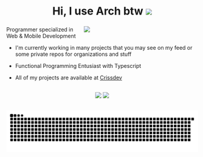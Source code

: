 <h1 align="center"><b>Hi, I use Arch btw </b><img src="https://media.giphy.com/media/hvRJCLFzcasrR4ia7z/giphy.gif" width="35"></h1>
<!--  -->

###

<img align="right" width="300" src="https://i.redd.it/bpxxqqvps4h91.gif"/>

Programmer specialized in Web & Mobile Development

- I'm currently working in many projects that you may see on my feed or some private repos for organizations and stuff

- Functional Programming Entusiast with Typescript

- All of my projects are available at [Crissdev](https://crissdev.vercel.app/)

##

<div align="center" display="flex-col">
 <img src="https://nirzak-streak-stats.vercel.app/?user=crissacm&theme=github_dark&hide_border=true"/>
 <img src="https://github-readme-stats.vercel.app/api/top-langs/?username=crissacm&locale=en&theme=github_dark&hide_border=true&include_all_commits=false&count_private=true&layout=compact" />
</div>

##

![snake gif](https://github.com/crissacm/crissacm/blob/output/github-snake-dark.svg)
